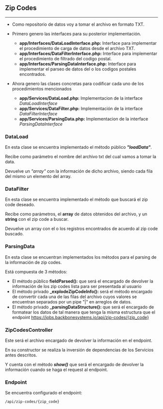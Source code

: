 ## Zip Codes
***

- Como repositorio de datos voy a tomar el archivo en formato TXT.
- Primero genero las interfaces para su posterior implementación.
  + **app/Interfaces/DataLoadInterface.php:** Interface para implementar el procedimiento de carga de datos desde el archivo TXT.
  + **app/Interfaces/DataFilterInterface.php:** Interface para implementar el procedimiento de filtrado del codigo postal.
  + **app/Interfaces/ParsingDataInterface.php:** Interface para implementar el parseo de datos del o los codigos postales encontrados.
  

- Ahora genero las clases concretas para codificar cada uno de los procedimientos mencionados
  + **app/Services/DataLoad.php:** Implementacion de la interface *DataLoadInterface*
  + **app/Services/DataFilter.php:** Implementación de la interface *DataFilterInterface*
  + **app/Services/ParsingData.php:** Implementacion de la interface *ParsingDataInterface*

### DataLoad
En esta clase se encuentra implementado el método público ***"loadData"***.

Recibe como parámetro el nombre del archivo txt del cual vamos a tomar la data.

Devuelve un *"array"* con la información de dicho archivo, siendo cada fila del mismo un elemento del array.

### DataFilter
En esta clase se encuentra implementado el método que buscará el zip code deseado.

Recibe como parámetros, el **array** de datos obtenidos del archivo, y un **string** con el zip code a buscar.

Devuelve un array con el o los registros encontrados de acuerdo al zip code buscado.

### ParsingData
En esta clase se encuentran implementados los métodos para el parsing de la información de zip codes.

Está compuesta de 3 métodos:

- El método público **fieldParsed():** que será el encargado de devolver la información de los zip codes lista para ser presentada al usuario
- El método privado **_explodeZipCodeInfo():** será el método encargado de convertir cada una de las filas del archivo cuyos valores se encuentran separados por un pipe "|" en arreglos de datos.
- El método privado **_parsingDataStructure():** que será el encargado de formatear los datos de tal manera que tenga la misma estructura que el endpoint https://jobs.backbonesystems.io/api/zip-codes/{zip_code}

### ZipCodesController
Este será el archivo encargado de devolver la información en el endpoint.

En su constructor se realiza la inversión de dependencias de los Servicios antes descritos.

Y cuenta con el método ***show()*** que será el encargado de devolver la información cuando se haga el request al endpoint.

### Endpoint
Se encuentra configurado el endpoint:
```
/api/zip-codes/{zip_code}
```

